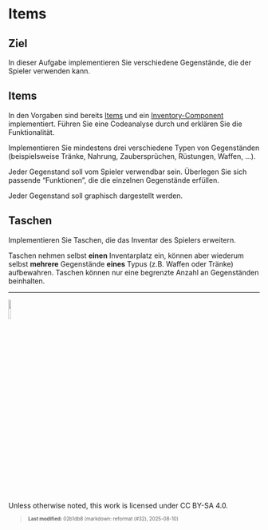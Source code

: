 # Items

## Ziel

In dieser Aufgabe implementieren Sie verschiedene Gegenstände, die der
Spieler verwenden kann.

## Items

In den Vorgaben sind bereits
[Items](https://github.com/Dungeon-CampusMinden/Dungeon/blob/master/dungeon/src/contrib/item/Item.java)
und ein
[Inventory-Component](https://github.com/Dungeon-CampusMinden/Dungeon/blob/master/dungeon/src/contrib/components/InventoryComponent.java)
implementiert. Führen Sie eine Codeanalyse durch und erklären Sie die
Funktionalität.

Implementieren Sie mindestens drei verschiedene Typen von Gegenständen
(beispielsweise Tränke, Nahrung, Zaubersprüchen, Rüstungen, Waffen, …).

Jeder Gegenstand soll vom Spieler verwendbar sein. Überlegen Sie sich
passende “Funktionen”, die die einzelnen Gegenstände erfüllen.

Jeder Gegenstand soll graphisch dargestellt werden.

## Taschen

Implementieren Sie Taschen, die das Inventar des Spielers erweitern.

Taschen nehmen selbst **einen** Inventarplatz ein, können aber wiederum
selbst **mehrere** Gegenstände **eines** Typus (z.B. Waffen oder Tränke)
aufbewahren. Taschen können nur eine begrenzte Anzahl an Gegenständen
beinhalten.

------------------------------------------------------------------------

<img src="https://licensebuttons.net/l/by-sa/4.0/88x31.png" width="10%">

Unless otherwise noted, this work is licensed under CC BY-SA 4.0.

<blockquote><p><sup><sub><strong>Last modified:</strong> 02b1db8 (markdown: reformat (#32), 2025-08-10)<br></sub></sup></p></blockquote>
